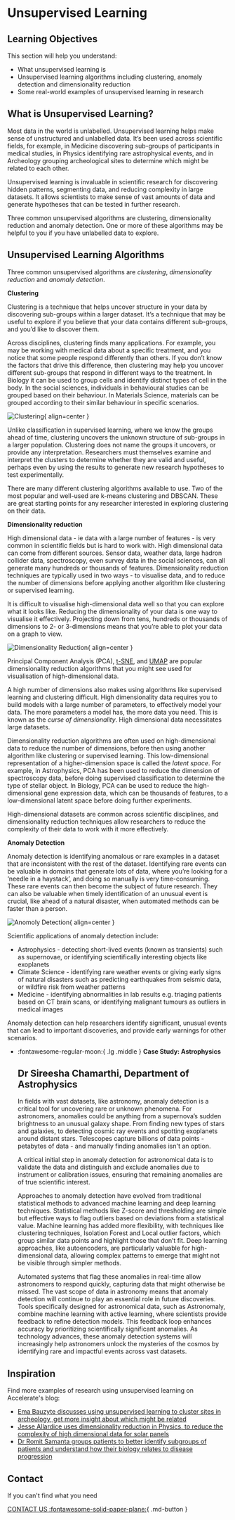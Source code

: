 # Unsupervised Learning


## Learning Objectives

This section will help you understand:

- What unsupervised learning is
- Unsupervised learning algorithms including clustering, anomaly detection and dimensionality reduction
- Some real-world examples of unsupervised learning in research



## What is Unsupervised Learning?

Most data in the world is unlabelled. Unsupervised learning helps make sense of unstructured and unlabelled data. It’s been used across scientific fields, for example, in Medicine discovering sub-groups of participants in medical studies, in Physics identifying rare astrophysical events, and in Archeology grouping archeological sites to determine which might be related to each other.

Unsupervised learning is invaluable in scientific research for discovering hidden patterns, segmenting data, and reducing complexity in large datasets. It allows scientists to make sense of vast amounts of data and generate hypotheses that can be tested in further research.

Three common unsupervised algorithms are clustering, dimensionality reduction and anomaly detection. One or more of these algorithms may be helpful to you if you have unlabelled data to explore. 


## Unsupervised Learning Algorithms

Three common unsupervised algorithms are _clustering_, _dimensionality reduction_ and _anomaly detection_.

**Clustering**

Clustering is a technique that helps uncover structure in your data by discovering sub-groups within a larger dataset. It’s a technique that may be useful to explore if you believe that your data contains different sub-groups, and you’d like to discover them.

Across disciplines, clustering finds many applications. For example, you may be working with medical data about a specific treatment, and you notice that some people respond differently than others. If you don’t know the factors that drive this difference, then clustering may help you uncover different sub-groups that respond in different ways to the treatment. In Biology it can be used to group cells and identify distinct types of cell in the body. In the social sciences, individuals in behavioural studies can be grouped based on their behaviour. In Materials Science, materials can be grouped according to their similar behaviour in specific scenarios. 


![Clustering](imgs/cluster1.png){ align=center }

Unlike classification in supervised learning, where we know the groups ahead of time, clustering uncovers the unknown structure of sub-groups in a larger population. Clustering does not name the groups it uncovers, or provide any interpretation. Researchers must themselves examine and interpret the clusters to determine whether they are valid and useful, perhaps even by using the results to generate new research hypotheses to test experimentally.

There are many different clustering algorithms available to use. Two of the most popular and well-used are k-means clustering and DBSCAN. These are great starting points for any researcher interested in exploring clustering on their data. 



**Dimensionality reduction**

High dimensional data - ie data with a large number of features - is very common in scientific fields but is hard to work with. High dimensional data can come from different sources. Sensor data, weather data, large hadron collider data, spectroscopy, even survey data in the social sciences, can all generate many hundreds or thousands of features. Dimensionality reduction techniques are typically used in two ways - to visualise data, and to reduce the number of dimensions before applying another algorithm like clustering or supervised learning.

It is difficult to visualise high-dimensional data well so that you can explore what it looks like. Reducing the dimensionality of your data is one way to visualise it effectively. Projecting down from tens, hundreds or thousands of dimensions to 2- or 3-dimensions means that you’re able to plot your data on a graph to view.


![Dimensionality Reduction](imgs/dimred.png){ align=center }


Principal Component Analysis (PCA), [t-SNE](https://distill.pub/2016/misread-tsne/), and [UMAP](https://pair-code.github.io/understanding-umap/) are popular dimensionality reduction algorithms that you might see used for visualisation of high-dimensional data.

A high number of dimensions also makes using algorithms like supervised learning and clustering difficult. High dimensionality data requires you to build models with a large number of parameters, to effectively model your data. The more parameters a model has, the more data you need. This is known as the _curse of dimensionality_. High dimensional data necessitates large datasets. 

Dimensionality reduction algorithms are often used on high-dimensional data to reduce the number of dimensions, before then using another algorithm like clustering or supervised learning. This low-dimensional representation of a higher-dimension space is called the _latent space_. For example, in Astrophysics, PCA has been used to reduce the dimension of spectroscopy data, before doing supervised classification to determine the type of stellar object. In Biology, PCA can be used to reduce the high-dimensional gene expression data, which can be thousands of features, to a low-dimensional latent space before doing further experiments.

High-dimensional datasets are common across scientific disciplines, and dimensionality reduction techniques allow researchers to reduce the complexity of their data to work with it more effectively. 


**Anomaly Detection**

Anomaly detection is identifying anomalous or rare examples in a dataset that are inconsistent with the rest of the dataset. Identifying rare events can be valuable in domains that generate lots of data, where you’re looking for a ‘needle in a haystack’, and doing so manually is very time-consuming. These rare events can then become the subject of future research. They can also be valuable when timely identification of an unusual event is crucial, like ahead of a natural disaster, when automated methods can be faster than a person.

![Anomoly Detection](imgs/anomoly1.png){ align=center }

Scientific applications of anomaly detection include:

- Astrophysics - detecting short-lived events (known as transients) such as supernovae, or identifying scientifically interesting objects like exoplanets 
- Climate Science - identifying rare weather events or giving early signs of natural disasters such as predicting earthquakes from seismic data, or wildfire risk from weather patterns
- Medicine - identifying abnormalities in lab results e.g. triaging patients based on CT brain scans, or identifying malignant tumours as outliers in medical images

Anomaly detection can help researchers identify significant, unusual events that can lead to important discoveries, and provide early warnings for other scenarios.

<div class="grid cards" markdown>

-   :fontawesome-regular-moon:{ .lg .middle } **Case Study: Astrophysics**

    **Dr Sireesha Chamarthi, Department of Astrophysics**
    ---

    In fields with vast datasets, like astronomy, anomaly detection is a critical tool for uncovering rare or unknown phenomena. For astronomers, anomalies could be anything from a supernova’s sudden brightness to an unusual galaxy shape. From finding new types of stars and galaxies, to detecting cosmic ray events and spotting exoplanets around distant stars. Telescopes capture billions of data points - petabytes of data - and manually finding anomalies isn't an option. 

    A critical initial step in anomaly detection for astronomical data is to validate the data and distinguish and exclude anomalies due to instrument or calibration issues, ensuring that remaining anomalies are of true scientific interest.
    
    Approaches to anomaly detection have evolved from traditional statistical methods to advanced machine learning and deep learning techniques. Statistical methods like Z-score and thresholding are simple but effective ways to flag outliers based on deviations from a statistical value. Machine learning has added more flexibility, with techniques like clustering techniques, Isolation Forest and Local outlier factors, which group similar data points and highlight those that don’t fit. Deep learning approaches, like autoencoders, are particularly valuable for high-dimensional data, allowing complex patterns to emerge that might not be visible through simpler methods.

    Automated systems that flag these anomalies in real-time allow astronomers to respond quickly, capturing data that might otherwise be missed. The vast scope of data in astronomy means that anomaly detection will continue to play an essential role in future discoveries. Tools specifically designed for astronomical data, such as Astronomaly, combine machine learning with active learning, where scientists provide feedback to refine detection models. This feedback loop enhances accuracy by prioritizing scientifically significant anomalies. As technology advances, these anomaly detection systems will increasingly help astronomers unlock the mysteries of the cosmos by identifying rare and impactful events across vast datasets.

</div>



## Inspiration

Find more examples of research using unsupervised learning on Accelerate's blog:

- [Ema Bauzyte discusses using unsupervised learning to cluster sites in archeology, get more insight about which might be related](https://acceleratescience.github.io/accelerate-spark%20data%20science%20residency/2021/06/10/EmBauztye-ML-for-archeology.html)
- [Jesse Allardice uses dimensionality reduction in Physics, to reduce the complexity of high dimensional data for solar panels](https://acceleratescience.github.io/accelerate-spark%20data%20science%20residency/2021/07/08/JesseAllardice-ML-for-solar-tech.html)
- [Dr Romit Samanta groups patients to better identify subgroups of patients and understand how their biology relates to disease progression](https://acceleratescience.github.io/2022/05/17/how-can-we-use-ai-to-understand-acute-respiratory-distress-syndrome.html)

## Contact

If you can't find what you need

[CONTACT US :fontawesome-solid-paper-plane:](mailto:accelerate-mle@cst.cam.ac.uk){ .md-button }





